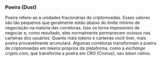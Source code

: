 ### Poeira (Dust)

Poeira refere-se a unidades fracionárias de criptomoedas. Esses valores são tão pequenos que geralmente estão abaixo do limite mínimo de negociação na maioria das corretoras. Isso os torna impossíveis de negociar e, como resultado, eles normalmente permanecem ociosos nas carteiras dos usuários. Quanto mais _tokens_ e carteiras você tiver, mais poeira provavelmente acumulará. Algumas corretoras transformam a poeira de criptomoedas em _tokens_ próprios da plataforma, como a _exchange_ crypto.com, que transforma a poeira em CRO (Cronos), seu _token_ nativo.
